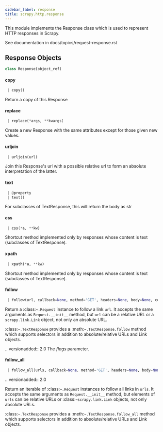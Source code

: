 ```yaml
---
sidebar_label: response
title: scrapy.http.response
---
```


This module implements the Response class which is used to represent HTTP
responses in Scrapy.

See documentation in docs/topics/request-response.rst

## Response Objects

```python
class Response(object_ref)
```

#### copy

```python
 | copy()
```

Return a copy of this Response

#### replace

```python
 | replace(*args, **kwargs)
```

Create a new Response with the same attributes except for those
given new values.

#### urljoin

```python
 | urljoin(url)
```

Join this Response&#x27;s url with a possible relative url to form an
absolute interpretation of the latter.

#### text

```python
 | @property
 | text()
```

For subclasses of TextResponse, this will return the body
as str

#### css

```python
 | css(*a, **kw)
```

Shortcut method implemented only by responses whose content
is text (subclasses of TextResponse).

#### xpath

```python
 | xpath(*a, **kw)
```

Shortcut method implemented only by responses whose content
is text (subclasses of TextResponse).

#### follow

```python
 | follow(url, callback=None, method='GET', headers=None, body=None, cookies=None, meta=None, encoding='utf-8', priority=0, dont_filter=False, errback=None, cb_kwargs=None, flags=None)
```

Return a :class:`~.Request` instance to follow a link ``url``.
It accepts the same arguments as ``Request.__init__`` method,
but ``url`` can be a relative URL or a ``scrapy.link.Link`` object,
not only an absolute URL.

:class:`~.TextResponse` provides a :meth:`~.TextResponse.follow`
method which supports selectors in addition to absolute/relative URLs
and Link objects.

.. versionadded:: 2.0
   The *flags* parameter.

#### follow\_all

```python
 | follow_all(urls, callback=None, method='GET', headers=None, body=None, cookies=None, meta=None, encoding='utf-8', priority=0, dont_filter=False, errback=None, cb_kwargs=None, flags=None)
```

.. versionadded:: 2.0

Return an iterable of :class:`~.Request` instances to follow all links
in ``urls``. It accepts the same arguments as ``Request.__init__`` method,
but elements of ``urls`` can be relative URLs or :class:`~scrapy.link.Link` objects,
not only absolute URLs.

:class:`~.TextResponse` provides a :meth:`~.TextResponse.follow_all`
method which supports selectors in addition to absolute/relative URLs
and Link objects.

